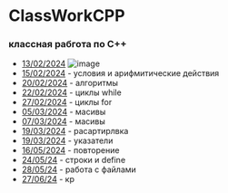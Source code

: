 # ClassWorkCPP
### классная рабгота по C++


  - [13/02/2024](13.02.24)
![image](https://github.com/DanielEzzo/ClassWorkCpp/assets/159913834/4693dd68-18ea-4bb1-a6c8-6452758c2f58)
 -  [15/02/2024](15.02.24) - условия и арифмитические действия
-  [20/02/2024](20.02.24) - алгоритмы
-  [22/02/2024](22.02.24) - циклы while
-  [27/02/2024](27.02.24) - циклы for
-  [05/03/2024](05.03.24) - масивы
-  [07/03/2024](07.03.24) - масивы
-  [19/03/2024](19.03.24) - расартирлвка
-  [19/03/2024](19.03.24) - указатели
-   [16/05/2024](16.05) - повторение
-   [24/05/24](24.05.24) - строки и define
-   [28/05/24](28.05.2024) - работа с файлами
-   [27/06/24](27.06.2024) - кр

